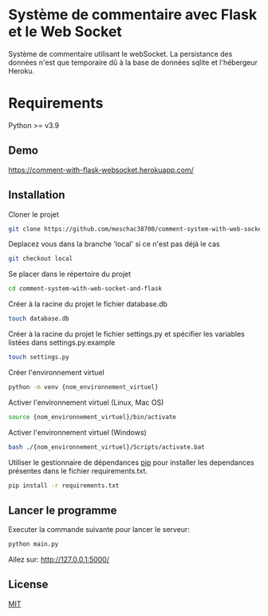 # Système de commentaire avec Flask et le Web Socket

Système de commentaire utilisant le webSocket.
La persistance des données n'est que temporaire dû à la base de données sqlite et l'hébergeur Heroku.

# Requirements

Python >= v3.9

## Demo
https://comment-with-flask-websocket.herokuapp.com/

## Installation

Cloner le projet

```bash
git clone https://github.com/meschac38700/comment-system-with-web-socket-and-flask.git
```

Deplacez vous dans la branche 'local' si ce n'est pas déjà le cas

```bash
git checkout local
```

Se placer dans le répertoire du projet

```bash
cd comment-system-with-web-socket-and-flask
```

Créer à la racine du projet le fichier database.db

```bash
touch database.db
```

Créer à la racine du projet le fichier settings.py et spécifier les variables listées dans settings.py.example

```bash
touch settings.py
```

Créer l'environnement virtuel

```bash
python -m venv {nom_environnement_virtuel}
```

Activer l'environnement virtuel (Linux, Mac OS)

```bash
source {nom_environnement_virtuel}/bin/activate
```

Activer l'environnement virtuel (Windows)

```bash
bash ./{nom_environnement_virtuel}/Scripts/activate.bat
```

Utiliser le gestionnaire de dépendances [pip](https://pip.pypa.io/en/stable/) pour installer les dependances présentes dans le fichier requirements.txt.

```bash
pip install -r requirements.txt
```

## Lancer le programme

Executer la commande suivante pour lancer le serveur:

```bash
python main.py
```

Allez sur: http://127.0.0.1:5000/

## License

[MIT](https://choosealicense.com/licenses/mit/)

